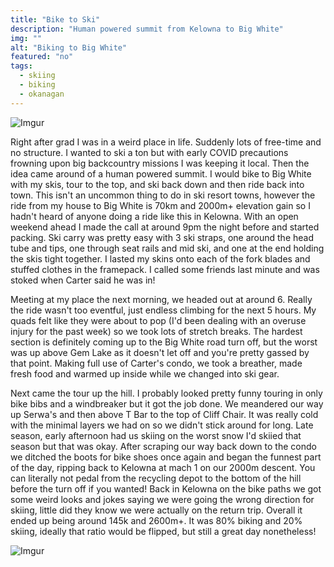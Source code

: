 ```yaml
---
title: "Bike to Ski"
description: "Human powered summit from Kelowna to Big White"
img: ""
alt: "Biking to Big White"
featured: "no"
tags:
  - skiing
  - biking
  - okanagan
---
```


![Imgur](https://i.imgur.com/7LCftCj.jpg)

Right after grad I was in a weird place in life. Suddenly lots of free-time and no structure. I wanted to ski a ton but with early COVID precautions frowning upon big backcountry missions I was keeping it local. Then the idea came around of a human powered summit. I would bike to Big White with my skis, tour to the top, and ski back down and then ride back into town. This isn't an uncommon thing to do in ski resort towns, however the ride from my house to Big White is 70km and 2000m+ elevation gain so I hadn't heard of anyone doing a ride like this in Kelowna. With an open weekend ahead I made the call at around 9pm the night before and started packing. Ski carry was pretty easy with 3 ski straps, one around the head tube and tips, one through seat rails and mid ski, and one at the end holding the skis tight together. I lasted my skins onto each of the fork blades and stuffed clothes in the framepack. I called some friends last minute and was stoked when Carter said he was in!

Meeting at my place the next morning, we headed out at around 6. Really the ride wasn't too eventful, just endless climbing for the next 5 hours. My quads felt like they were about to pop (I'd been dealing with an overuse injury for the past week) so we took lots of stretch breaks. The hardest section is definitely coming up to the Big White road turn off, but the worst was up above Gem Lake as it doesn't let off and you're pretty gassed by that point. Making full use of Carter's condo, we took a breather, made fresh food and warmed up inside while we changed into ski gear. 

Next came the tour up the hill. I probably looked pretty funny touring in only bike bibs and a windbreaker but it got the job done. We meandered our way up Serwa's and then above T Bar to the top of Cliff Chair. It was really cold with the minimal layers we had on so we didn't stick around for long. Late season, early afternoon had us skiing on the worst snow I'd skiied that season but that was okay. After scraping our way back down to the condo we ditched the boots for bike shoes once again and began the funnest part of the day, ripping back to Kelowna at mach 1 on our 2000m descent. You can literally not pedal from the recycling depot to the bottom of the hill before the turn off if you wanted! Back in Kelowna on the bike paths we got some weird looks and jokes saying we were going the wrong direction for skiing, little did they know we were actually on the return trip. Overall it ended up being around 145k and 2600m+. It was 80% biking and 20% skiing, ideally that ratio would be flipped, but still a great day nonetheless!

![Imgur](https://i.imgur.com/Ud3UBra.jpg)